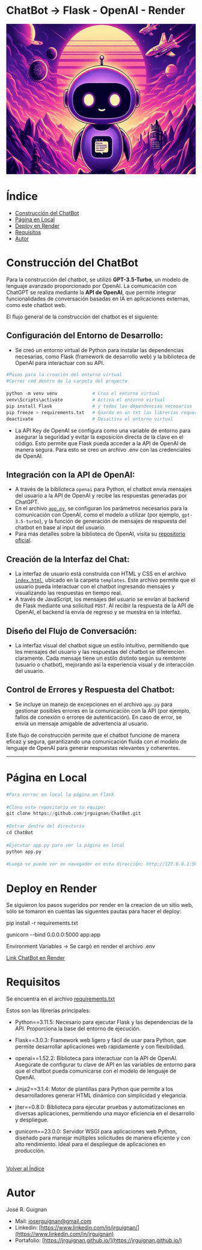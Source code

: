 # ChatBot -> Flask - OpenAI - Render

<p align="center">
<img src="images/banner.jpeg"  height=400>
</p>

# Índice

* [Construcción del ChatBot](#Construcción-del-ChatBot) 
* [Página en Local](#Página-en-Local) 
* [Deploy en Render](#Deploy-en-Render) 
* [Requisitos](#Requisitos) 
* [Autor](#Autor)



# Construcción del ChatBot

Para la construcción del chatbot, se utilizó **GPT-3.5-Turbo**, un modelo de lenguaje avanzado proporcionado por OpenAI. La comunicación con ChatGPT se realiza mediante la **API de OpenAI**, que permite integrar funcionalidades de conversación basadas en IA en aplicaciones externas, como este chatbot web.

El flujo general de la construcción del chatbot es el siguiente:

## Configuración del Entorno de Desarrollo:
   - Se creó un entorno virtual de Python para instalar las dependencias necesarias, como Flask (framework de desarrollo web) y la biblioteca de OpenAI para interactuar con su API.
```python
#Pasos para la creación del entorno virtual
#Correr cmd dentro de la carpeta del proyecto

python -m venv venv             # Crea el entorno virtual
venv\Scripts\activate           # Activa el entorno virtual
pip install Flask               # y todas las dependencias necesarias
pip freeze > requirements.txt   # Guarda en un txt las librerías requeridas
deactivate                      # Desactiva el entorno virtual
```
   - La API Key de OpenAI se configura como una variable de entorno para asegurar la seguridad y evitar la exposición directa de la clave en el código. Esto permite que Flask pueda acceder a la API de OpenAI de manera segura. Para esto se creo un archivo .env con las credenciales de OpenAI.


## Integración con la API de OpenAI:
   - A través de la biblioteca `openai` para Python, el chatbot envía mensajes del usuario a la API de OpenAI y recibe las respuestas generadas por ChatGPT.
   - En el archivo [`app.py`](https://github.com/jrguignan/ChatBot/blob/main/app.py), se configuran los parámetros necesarios para la comunicación con OpenAI, como el modelo a utilizar (por ejemplo, `gpt-3.5-turbo`), y la función de generación de mensajes de respuesta del chatbot en base al input del usuario.
   - Para más detalles sobre la biblioteca de OpenAI, visita su [repositorio oficial](https://github.com/openai/openai-python).

## Creación de la Interfaz del Chat:
   - La interfaz de usuario está construida con HTML y CSS en el archivo [`index.html`](https://github.com/jrguignan/ChatBot/blob/main/templates/index.html), ubicado en la carpeta `templates`. Este archivo permite que el usuario pueda interactuar con el chatbot ingresando mensajes y visualizando las respuestas en tiempo real.
   - A través de JavaScript, los mensajes del usuario se envían al backend de Flask mediante una solicitud `POST`. Al recibir la respuesta de la API de OpenAI, el backend la envía de regreso y se muestra en la interfaz.
   
## Diseño del Flujo de Conversación:
   - La interfaz visual del chatbot sigue un estilo intuitivo, permitiendo que los mensajes del usuario y las respuestas del chatbot se diferencien claramente. Cada mensaje tiene un estilo distinto según su remitente (usuario o chatbot), mejorando así la experiencia visual y de interacción del usuario.

## Control de Errores y Respuesta del Chatbot:
   - Se incluye un manejo de excepciones en el archivo `app.py` para gestionar posibles errores en la comunicación con la API (por ejemplo, fallos de conexión o errores de autenticación). En caso de error, se envía un mensaje amigable de advertencia al usuario.

Este flujo de construcción permite que el chatbot funcione de manera eficaz y segura, garantizando una comunicación fluida con el modelo de lenguaje de OpenAI para generar respuestas relevantes y coherentes.

---

# Página en Local

```python
#Para correr en local la página en Flask

#Clona este repositorio en tu equipo:
git clone https://github.com/jrguignan/ChatBot.git

#Entrar dentro del directorio
cd ChatBot

#Ejecutar app.py para ver la página en local
python app.py

#Luego se puede ver un navegador en esta dirección: http://127.0.0.1:5000
```

# Deploy en Render

Se siguieron los pasos sugeridos por render en la creacion de un sitio web, sólo se tomaron en cuentas las siguentes pautas para hacer el deploy:

pip install -r requirements.txt

gunicorn --bind 0.0.0.0:5000 app:app

Environment Variables -> Se cargó en render el archivo .env

[Link ChatBot en Render](https://chatbot-zz60.onrender.com/)


# Requisitos

Se encuentra en el archivo [requirements.txt](https://github.com/jrguignan/ChatBot/blob/main/requirements.txt)

Estos son las librerías principales:

- Python==3.11.5: Necesario para ejecutar Flask y las dependencias de la API. Proporciona la base del entorno de ejecución.

- Flask==3.0.3: Framework web ligero y fácil de usar para Python, que permite desarrollar aplicaciones web rápidamente y con flexibilidad.

- openai==1.52.2: Biblioteca para interactuar con la API de OpenAI. Asegúrate de configurar tu clave de API en las variables de entorno para que el chatbot pueda comunicarse con el modelo de lenguaje de OpenAI.

- Jinja2==3.1.4: Motor de plantillas para Python que permite a los desarrolladores generar HTML dinámico con simplicidad y elegancia.

- jiter==0.8.0: Biblioteca para ejecutar pruebas y automatizaciones en diversas aplicaciones, permitiendo una mayor eficiencia en el desarrollo y despliegue.

- gunicorn==23.0.0: Servidor WSGI para aplicaciones web Python, diseñado para manejar múltiples solicitudes de manera eficiente y con alto rendimiento. Ideal para el despliegue de aplicaciones en producción.

<br>[Volver al Índice](#Índice)

# Autor

José R. Guignan
- Mail: joserguignan@gmail.com
- Linkedin: [https://www.linkedin.com/in/jrguignan/](https://www.linkedin.com/in/jrguignan)
- Portafolio: [https://jrguignan.github.io/](https://jrguignan.github.io/)

